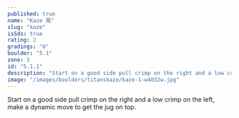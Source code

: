 ```yaml
---
published: true
name: "Kaze 風"
slug: "kaze"
isSds: true
rating: 2
gradings: "6"
boulder: "5.1"
zone: 5
id: "5.1.1"
description: "Start on a good side pull crimp on the right and a low crimp on the left, make a dynamic move to get the jug on top."
image: "/images/boulders/titanskaze/kaze-1-w4032w.jpg"
---
```


Start on a good side pull crimp on the right and a low crimp on the left, make a dynamic move to get the jug on top.
